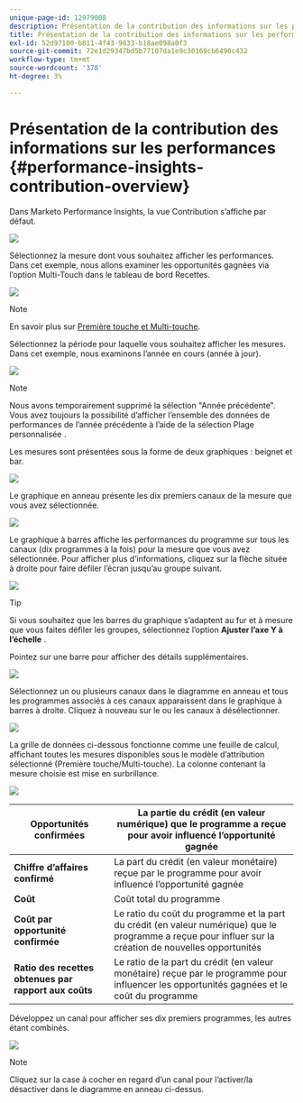```yaml
---
unique-page-id: 12979008
description: Présentation de la contribution des informations sur les performances - Documents Marketo - Documentation du produit
title: Présentation de la contribution des informations sur les performances
exl-id: 52d97100-b811-4f43-9833-b18ae098a0f3
source-git-commit: 72e1d29347bd5b77107da1e9c30169cb6490c432
workflow-type: tm+mt
source-wordcount: '378'
ht-degree: 3%

---
```


# Présentation de la contribution des informations sur les performances {#performance-insights-contribution-overview}

Dans Marketo Performance Insights, la vue Contribution s’affiche par défaut.

![](assets/one-1.png)

Sélectionnez la mesure dont vous souhaitez afficher les performances. Dans cet exemple, nous allons examiner les opportunités gagnées via l’option Multi-Touch dans le tableau de bord Recettes.

![](assets/2.png)

>[!NOTE]
>
>En savoir plus sur [Première touche et Multi-touche](/help/marketo/product-docs/reporting/revenue-cycle-analytics/revenue-tools/attribution/understanding-attribution.md).

Sélectionnez la période pour laquelle vous souhaitez afficher les mesures. Dans cet exemple, nous examinons l’année en cours (année à jour).

![](assets/3-1.png)

>[!NOTE]
>
>Nous avons temporairement supprimé la sélection &quot;Année précédente&quot;. Vous avez toujours la possibilité d’afficher l’ensemble des données de performances de l’année précédente à l’aide de la sélection Plage personnalisée .

Les mesures sont présentées sous la forme de deux graphiques : beignet et bar.

![](assets/four.png)

Le graphique en anneau présente les dix premiers canaux de la mesure que vous avez sélectionnée.

![](assets/5-1.png)

Le graphique à barres affiche les performances du programme sur tous les canaux (dix programmes à la fois) pour la mesure que vous avez sélectionnée. Pour afficher plus d’informations, cliquez sur la flèche située à droite pour faire défiler l’écran jusqu’au groupe suivant.

![](assets/six.png)

>[!TIP]
>
>Si vous souhaitez que les barres du graphique s’adaptent au fur et à mesure que vous faites défiler les groupes, sélectionnez l’option **Ajuster l’axe Y à l’échelle** .

Pointez sur une barre pour afficher des détails supplémentaires.

![](assets/seven.png)

Sélectionnez un ou plusieurs canaux dans le diagramme en anneau et tous les programmes associés à ces canaux apparaissent dans le graphique à barres à droite. Cliquez à nouveau sur le ou les canaux à désélectionner.

![](assets/eight.png)

La grille de données ci-dessous fonctionne comme une feuille de calcul, affichant toutes les mesures disponibles sous le modèle d’attribution sélectionné (Première touche/Multi-touche). La colonne contenant la mesure choisie est mise en surbrillance.

![](assets/9.png)

| **Opportunités confirmées** | La partie du crédit (en valeur numérique) que le programme a reçue pour avoir influencé l’opportunité gagnée |
|---|---|
| **Chiffre d’affaires confirmé** | La part du crédit (en valeur monétaire) reçue par le programme pour avoir influencé l’opportunité gagnée |
| **Coût** | Coût total du programme |
| **Coût par opportunité confirmée** | Le ratio du coût du programme et la part du crédit (en valeur numérique) que le programme a reçue pour influer sur la création de nouvelles opportunités |
| **Ratio des recettes obtenues par rapport aux coûts** | Le ratio de la part du crédit (en valeur monétaire) reçue par le programme pour influencer les opportunités gagnées et le coût du programme |

Développez un canal pour afficher ses dix premiers programmes, les autres étant combinés.

![](assets/10.png)

>[!NOTE]
>
>Cliquez sur la case à cocher en regard d’un canal pour l’activer/la désactiver dans le diagramme en anneau ci-dessus.
